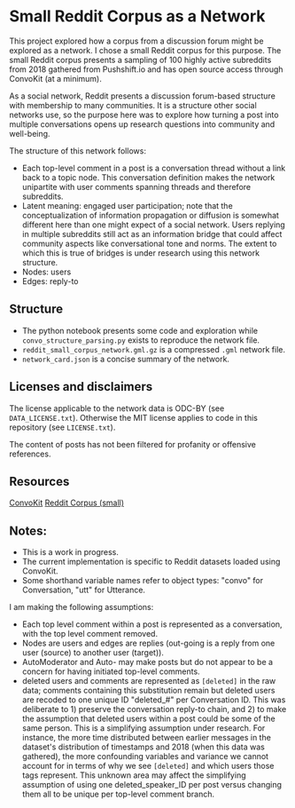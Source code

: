 # Small Reddit Corpus as a Network

This project explored how a corpus from a discussion forum might be explored as a network. I chose a small Reddit corpus for this purpose. The small Reddit corpus presents a sampling of 100 highly active subreddits from 2018 gathered from Pushshift.io and has open source access through ConvoKit (at a minimum).

As a social network, Reddit presents a discussion forum-based structure with membership to many communities. It is a structure other social networks use, so the purpose here was to explore how turning a post into multiple conversations opens up research questions into community and well-being.

The structure of this network follows:
- Each top-level comment in a post is a conversation thread without a link back to a topic node. This conversation definition makes the network unipartite with user comments spanning threads and therefore subreddits.
- Latent meaning: engaged user participation; note that the conceptualization of information propagation or diffusion is somewhat different here than one might expect of a social network. Users replying in multiple subreddits still act as an information bridge that could affect community aspects like conversational tone and norms. The extent to which this is true of bridges is under research using this network structure.
- Nodes: users
- Edges: reply-to

## Structure

- The python notebook presents some code and exploration while `convo_structure_parsing.py` exists to reproduce the network file.
- `reddit_small_corpus_network.gml.gz` is a compressed `.gml` network file.
- `network_card.json` is a concise summary of the network.

## Licenses and disclaimers

The license applicable to the network data is ODC-BY (see `DATA_LICENSE.txt`). Otherwise the MIT license applies to code in this repository (see `LICENSE.txt`).

The content of posts has not been filtered for profanity or offensive references.

## Resources

[ConvoKit](https://github.com/CornellNLP/ConvoKit/blob/master/examples/Introduction_to_ConvoKit.ipynb)
[Reddit Corpus (small)](https://convokit.cornell.edu/documentation/reddit-small.html)

## Notes:
- This is a work in progress.
- The current implementation is specific to Reddit datasets loaded using ConvoKit.
- Some shorthand variable names refer to object types: "convo" for Conversation, "utt" for Utterance.

I am making the following assumptions:
- Each top level comment within a post is represented as a conversation, with
the top level comment removed.
- Nodes are users and edges are replies (out-going is a reply from one user
(source) to another user (target)).
- AutoModerator and Auto- may make posts but do not appear to be a concern for having initiated top-level comments.
- deleted users and comments are represented as `[deleted]` in the raw data;
comments containing this substitution remain but deleted users are recoded to one unique ID "deleted_#" per Conversation ID. This was deliberate to 1) preserve the conversation reply-to chain, and 2) to make the assumption that deleted users within a post could be some of the same person. This is a simplifying assumption under research. For instance, the more time distributed between earlier messages in the dataset's distribution of timestamps and 2018 (when this data was gathered), the more confounding variables and variance we cannot account for in terms of why we see `[deleted]` and which users those tags represent. This unknown area may affect the simplifying assumption of using one deleted_speaker_ID per post versus changing them all to be unique per top-level comment branch.

